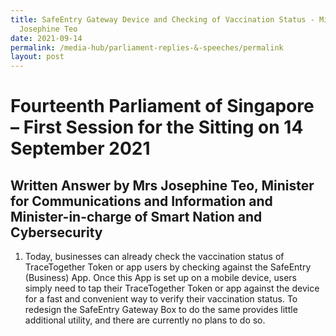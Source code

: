 ```yaml
---
title: SafeEntry Gateway Device and Checking of Vaccination Status - Minister
  Josephine Teo
date: 2021-09-14
permalink: /media-hub/parliament-replies-&-speeches/permalink
layout: post
---
```

# Fourteenth Parliament of Singapore – First Session for the Sitting on 14 September 2021

## Written Answer by Mrs Josephine Teo, Minister for Communications and Information and Minister-in-charge of Smart Nation and Cybersecurity

1. Today, businesses can already check the vaccination status of TraceTogether Token or app users by checking against the SafeEntry (Business) App. Once this App is set up on a mobile device, users simply need to tap their TraceTogether Token or app against the device for a fast and convenient way to verify their vaccination status. To redesign the SafeEntry Gateway Box to do the same provides little additional utility, and there are currently no plans to do so.